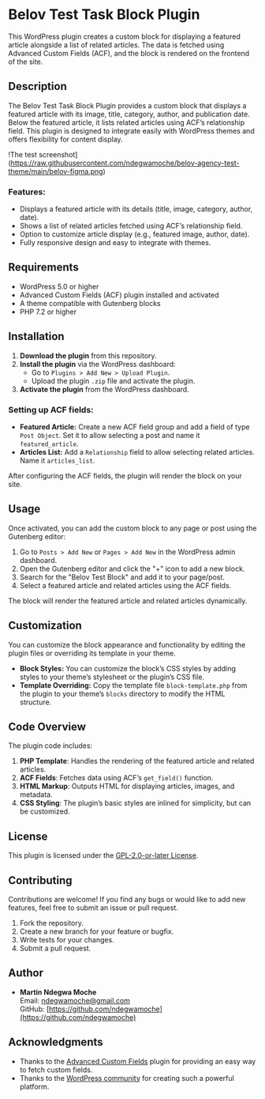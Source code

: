 # Belov Test Task Block Plugin

This WordPress plugin creates a custom block for displaying a featured article alongside a list of related articles. The data is fetched using Advanced Custom Fields (ACF), and the block is rendered on the frontend of the site.

## Description

The Belov Test Task Block Plugin provides a custom block that displays a featured article with its image, title, category, author, and publication date. Below the featured article, it lists related articles using ACF’s relationship field. This plugin is designed to integrate easily with WordPress themes and offers flexibility for content display.

!The test screenshot](https://raw.githubusercontent.com/ndegwamoche/belov-agency-test-theme/main/belov-figma.png)

### Features:
- Displays a featured article with its details (title, image, category, author, date).
- Shows a list of related articles fetched using ACF’s relationship field.
- Option to customize article display (e.g., featured image, author, date).
- Fully responsive design and easy to integrate with themes.

## Requirements

- WordPress 5.0 or higher
- Advanced Custom Fields (ACF) plugin installed and activated
- A theme compatible with Gutenberg blocks
- PHP 7.2 or higher

## Installation

1. **Download the plugin** from this repository.
2. **Install the plugin** via the WordPress dashboard:
   - Go to `Plugins > Add New > Upload Plugin`.
   - Upload the plugin `.zip` file and activate the plugin.
3. **Activate the plugin** from the WordPress dashboard.

### Setting up ACF fields:
- **Featured Article:** Create a new ACF field group and add a field of type `Post Object`. Set it to allow selecting a post and name it `featured_article`.
- **Articles List:** Add a `Relationship` field to allow selecting related articles. Name it `articles_list`.

After configuring the ACF fields, the plugin will render the block on your site.

## Usage

Once activated, you can add the custom block to any page or post using the Gutenberg editor:

1. Go to `Posts > Add New` or `Pages > Add New` in the WordPress admin dashboard.
2. Open the Gutenberg editor and click the "+" icon to add a new block.
3. Search for the "Belov Test Block" and add it to your page/post.
4. Select a featured article and related articles using the ACF fields.

The block will render the featured article and related articles dynamically.

## Customization

You can customize the block appearance and functionality by editing the plugin files or overriding its template in your theme.

- **Block Styles:** You can customize the block’s CSS styles by adding styles to your theme’s stylesheet or the plugin’s CSS file.
- **Template Overriding:** Copy the template file `block-template.php` from the plugin to your theme’s `blocks` directory to modify the HTML structure.

## Code Overview

The plugin code includes:

1. **PHP Template**: Handles the rendering of the featured article and related articles.
2. **ACF Fields**: Fetches data using ACF’s `get_field()` function.
3. **HTML Markup**: Outputs HTML for displaying articles, images, and metadata.
4. **CSS Styling**: The plugin’s basic styles are inlined for simplicity, but can be customized.

## License

This plugin is licensed under the [GPL-2.0-or-later License](https://www.gnu.org/licenses/gpl-2.0.html).

## Contributing

Contributions are welcome! If you find any bugs or would like to add new features, feel free to submit an issue or pull request.

1. Fork the repository.
2. Create a new branch for your feature or bugfix.
3. Write tests for your changes.
4. Submit a pull request.

## Author

- **Martin Ndegwa Moche**  
  Email: [ndegwamoche@gmail.com](mailto:ndegwamoche@gmail.com)  
  GitHub: [https://github.com/ndegwamoche](https://github.com/ndegwamoche)

## Acknowledgments

- Thanks to the [Advanced Custom Fields](https://www.advancedcustomfields.com/) plugin for providing an easy way to fetch custom fields.
- Thanks to the [WordPress community](https://wordpress.org) for creating such a powerful platform.
